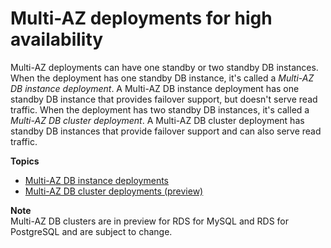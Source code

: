# Multi\-AZ deployments for high availability<a name="Concepts.MultiAZ"></a>

Multi\-AZ deployments can have one standby or two standby DB instances\. When the deployment has one standby DB instance, it's called a *Multi\-AZ DB instance deployment*\. A Multi\-AZ DB instance deployment has one standby DB instance that provides failover support, but doesn't serve read traffic\. When the deployment has two standby DB instances, it's called a *Multi\-AZ DB cluster deployment*\. A Multi\-AZ DB cluster deployment has standby DB instances that provide failover support and can also serve read traffic\.

**Topics**
+ [Multi\-AZ DB instance deployments](Concepts.MultiAZSingleStandby.md)
+ [Multi\-AZ DB cluster deployments \(preview\)](multi-az-db-clusters-concepts.md)

**Note**  
Multi\-AZ DB clusters are in preview for RDS for MySQL and RDS for PostgreSQL and are subject to change\.